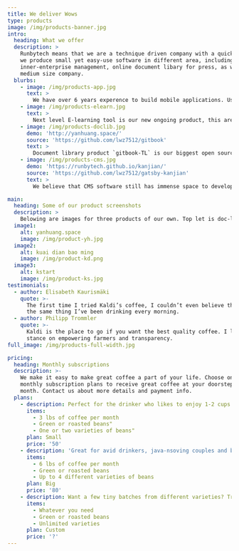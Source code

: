 ```yaml
---
title: We deliver Wows
type: products
image: /img/products-banner.jpg
intro:
  heading: What we offer
  description: >
    Runbytech means that we are a technique driven company with a quick pace and fast response to our clients.
    we produce small yet easy-use software in different area, including WIKI/BBS/Workgroup used in
    inner-enterprise management, online document libary for press, as well as e-learning system for small to
    medium size company.
  blurbs:
    - image: /img/products-app.jpg
      text: >
        We have over 6 years experence to build mobile applications. Using cross-platform development technique such as Cordova/Ionic/React Native to fast implement clients requirements with a low cost is our speciality, as we keep following to those emerging technology from the birth of it. 
    - image: /img/products-elearn.jpg
      text: >
        Next level E-learning tool is our new ongoing product, this area has not changed much for many years, but with the new techniques emerging and new online learning habits shaped, we need a more simple/fast/interesting learning and publish tool to adapt to these changes.
    - image: /img/products-doclib.jpg
      demo: 'http://yanhuang.space/'
      source: 'https://github.com/lwz7512/gitbook'
      text: >
        Document library product `gitbook-TL` is our biggest open source project. we extend the basic functionality of gitbook, add new features, solve the legacy problems, continue to evolve this document tool to a new level. Then we are proud to annouce it a wonderful and valuable product.
    - image: /img/products-cms.jpg
      demo: 'https://runbytech.github.io/kanjian/'
      source: 'https://github.com/lwz7512/gatsby-kanjian'
      text: >
        We believe that CMS software still has immense space to develop nowadays. People have different requirements and desire to publish or seek valuable stuff, we provide the smallest CMS tool to help all kinds of writers to use, fast running, low even tiny cost, easy to get started.

main:
  heading: Some of our product screenshots
  description: >
    Belowing are images for three products of our own. Top let is doc-lib product `gitbook-TL`, top-right is our long history product `Kuai dian bao ming` use in small education company, next is our social product `kstart` used in startup or new technology and media industry.
  image1:
    alt: yanhuang.space
    image: /img/product-yh.jpg
  image2:
    alt: kuai dian bao ming
    image: /img/product-kd.png
  image3:
    alt: kstart
    image: /img/product-ks.jpg
testimonials:
  - author: Elisabeth Kaurismäki
    quote: >-
      The first time I tried Kaldi’s coffee, I couldn’t even believe that was
      the same thing I’ve been drinking every morning.
  - author: Philipp Trommler
    quote: >-
      Kaldi is the place to go if you want the best quality coffee. I love their
      stance on empowering farmers and transparency.
full_image: /img/products-full-width.jpg

pricing:
  heading: Monthly subscriptions
  description: >-
    We make it easy to make great coffee a part of your life. Choose one of our
    monthly subscription plans to receive great coffee at your doorstep each
    month. Contact us about more details and payment info.
  plans:
    - description: Perfect for the drinker who likes to enjoy 1-2 cups per day.
      items:
        - 3 lbs of coffee per month
        - Green or roasted beans"
        - One or two varieties of beans"
      plan: Small
      price: '50'
    - description: 'Great for avid drinkers, java-nsoving couples and bigger crowds'
      items:
        - 6 lbs of coffee per month
        - Green or roasted beans
        - Up to 4 different varieties of beans
      plan: Big
      price: '80'
    - description: Want a few tiny batches from different varieties? Try our custom plan
      items:
        - Whatever you need
        - Green or roasted beans
        - Unlimited varieties
      plan: Custom
      price: '?'
---
```



